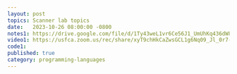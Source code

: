 ```yaml
---
layout: post
topics: Scanner lab topics
date:   2023-10-26 08:00:00 -0800
notes1: https://drive.google.com/file/d/1Ty43weL1vr6Ce56J1_UmUhKq436dW8on/view?usp=drive_link
video1: https://usfca.zoom.us/rec/share/xyT9chHkCaZwsGCL1g6Nq09_Jl_0r7-stDy4m_s7riwukzRBTC6KUyM2pgnqO-xS.CoFRmhICKfiF9kOM
code1: 
published: true
category: programming-languages
---
```

